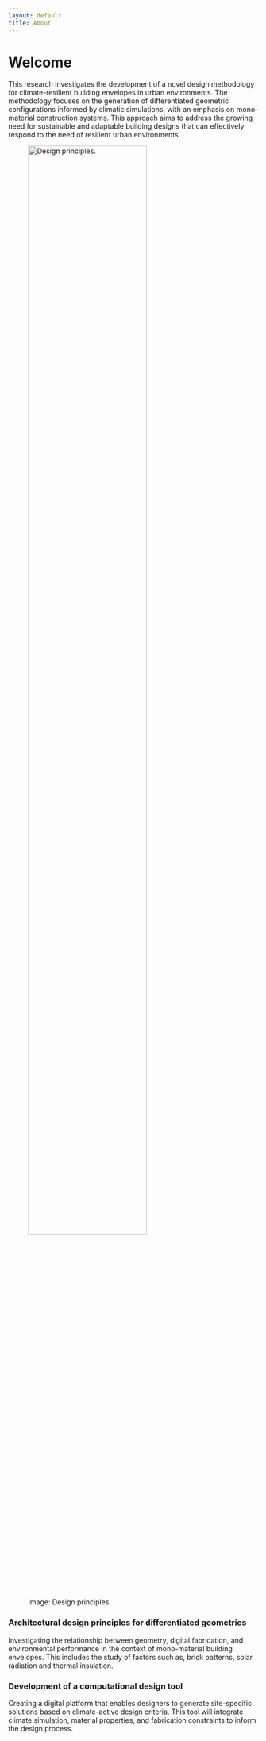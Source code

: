 ```yaml
---
layout: default
title: About
---
```

# Welcome

This research investigates the development of a novel design methodology for climate-resilient building envelopes in urban environments. The methodology focuses on the generation of differentiated geometric configurations informed by climatic simulations, with an emphasis on mono-material construction systems. This approach aims to address the growing need for sustainable and adaptable building designs that can effectively respond to the need of resilient urban environments.

<figure>
  <img src="{{site.baseurl}}images/cae.png" alt="Design principles." style="width:75%" class="center">
  <figcaption>Image: Design principles.</figcaption>
</figure>


### Architectural design principles for differentiated geometries
Investigating the relationship between geometry, digital fabrication, and environmental performance in the context of mono-material building envelopes. This includes the study of factors such as, brick patterns, solar radiation and thermal insulation.

### Development of a computational design tool
Creating a digital platform that enables designers to generate site-specific solutions based on climate-active design criteria. This tool will integrate climate simulation, material properties, and fabrication constraints to inform the design process.
